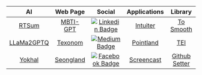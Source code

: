 
<table align="center">
<thead>
<tr>
<th align="center">AI</th>
<th align="center">Web Page</th>
<th align="center">Social</th>
<th align="center">Applications</th>
<th>Library</th>
</tr>
</thead>

<tbody>
<tr>
<td align="center"><a href="https://github.com/seonglae/RTSum">RTSum</a></td>
<td align="center"><a href="https://mbti.texonom.com">MBTI-GPT</a></td>
<td align="center"><a href="https://www.linkedin.com/in/seonglae/"><img alt="Linkedin Badge" src="https://img.shields.io/badge/LinkedIn-blue?style=round-square&amp;logo=LinkedIn&amp;logoColor=white" /></a></td>
<td align="center"><a href="https://github.com/seonglae/intuiter">Intuiter</a></td>
<td align="center"><a href="https://github.com/seonglae/to-smooth">To Smooth</a></td>
</tr>
<tr>
<td align="center"><a href="https://github.com/seonglae/llama2gptq">LLaMa2GPTQ</a></td>
<td align="center"><a href="https://texonom.com">Texonom</a></td>
<td align="center"><a href="https://seongland.medium.com/"><img alt="Medium Badge" src="https://img.shields.io/badge/Medium-black?style=round-square&amp;logo=medium&amp;logoColor=white" /></a></td>
<td align="center"><a href="https://point.seongland.com">Pointland</a>
</td>
<td align="center"><a href="https://github.com/seonglae/tei">TEI</a></td>
</tr>
<tr>
<td align="center"><a href="https://github.com/seonglae/yokhal">Yokhal</a></td>
<td align="center"><a href="https://www.seongland.com">Seongland</a></td>
<td align="center"><a href="https://www.facebook.com/profile.php?id=100006296858033"><img alt="Facebook Badge" src="https://img.shields.io/badge/Facebook-1877f2?style=round-square&amp;logo=facebook&amp;logoColor=white" /></a></td>
<td align="center"><a href="https://github.com/seonglae/screencast">Screencast</a></td>
<td align="center"><a href="https://github.com/seonglae/github-setter">Github Setter</a></td>
</tr>
</tbody>
</table>
